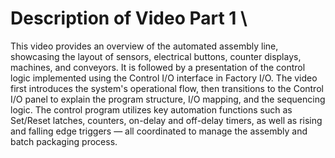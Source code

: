 # Description of Video Part 1 \\
This video provides an overview of the automated assembly line, showcasing the layout of sensors, electrical buttons, counter displays, machines, and conveyors. It is followed by a presentation of the control logic implemented using the Control I/O interface in Factory I/O. The video first introduces the system's operational flow, then transitions to the Control I/O panel to explain the program structure, I/O mapping, and the sequencing logic. The control program utilizes key automation functions such as Set/Reset latches, counters, on-delay and off-delay timers, as well as rising and falling edge triggers — all coordinated to manage the assembly and batch packaging process.

